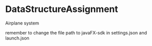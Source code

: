 # DataStructureAssignment
Airplane system

remember to change the file path to javaFX-sdk in settings.json and launch.json
